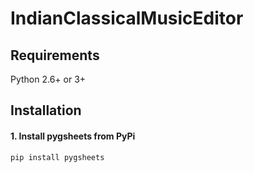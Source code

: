 # IndianClassicalMusicEditor

## Requirements
Python 2.6+ or 3+

## Installation

#### 1. Install pygsheets from PyPi

```sh
pip install pygsheets
```

